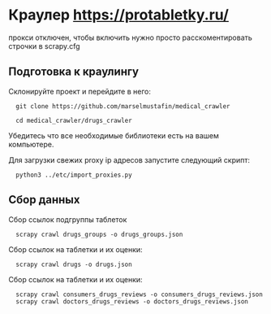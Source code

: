 # Краулер https://protabletky.ru/

прокси отключен, чтобы включить нужно просто расскоментировать строчки в scrapy.cfg

## Подготовка к краулингу

Склонируйте проект и перейдите в него:
```
  git clone https://github.com/marselmustafin/medical_crawler

  cd medical_crawler/drugs_crawler
```

Убедитесь что все необходимые библиотеки есть на вашем компьютере.

Для загрузки свежих proxy ip адресов запустите следующий скрипт:
```
  python3 ../etc/import_proxies.py
```

## Сбор данных

Сбор ссылок подгруппы таблеток
```
  scrapy crawl drugs_groups -o drugs_groups.json
```

Сбор ссылок на таблетки и их оценки:
```
  scrapy crawl drugs -o drugs.json
```

Сбор ссылок на таблетки и их оценки:
```
  scrapy crawl consumers_drugs_reviews -o consumers_drugs_reviews.json
  scrapy crawl doctors_drugs_reviews -o doctors_drugs_reviews.json
```
